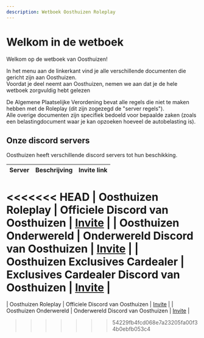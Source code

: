 ```yaml
---
description: Wetboek Oosthuizen Roleplay
---
```


# Welkom in de wetboek

Welkom op de wetboek van Oosthuizen!

In het menu aan de linkerkant vind je alle verschillende documenten die gericht zijn aan Oosthuizen.  
Voordat je deel neemt aan Oosthuizen, nemen we aan dat je de hele wetboek zorgvuldig hebt gelezen

De Algemene Plaatselijke Verordening bevat alle regels die niet te maken hebben met de Roleplay (dit zijn zogezegd de "server regels").  
Alle overige documenten zijn specifiek bedoeld voor bepaalde zaken (zoals een belastingdocument waar je kan opzoeken hoeveel de autobelasting is).

## Onze discord servers

Oosthuizen heeft verschillende discord servers tot hun beschikking.

| Server | Beschrijving | Invite link |
|--|--|:---:|
<<<<<<< HEAD
| Oosthuizen Roleplay | Officiele Discord van Oosthuizen | [Invite](https://discord.gg/oosthuizenroleplay) |
| Oosthuizen Onderwereld | Onderwereld Discord van Oosthuizen | [Invite](https://discord.gg/gxVjFs8Nm7) |
| Oosthuizen  Exclusives Cardealer |  Exclusives Cardealer Discord van Oosthuizen | [Invite](https://discord.gg/bvfT368R) |
=======
| Oosthuizen Roleplay | Officiele Discord van Oosthuizen | [Invite](https://discord.com/invite/oosthuizenroleplay) |
| Oosthuizen Onderwereld | Onderwereld Discord van Oosthuizen | [Invite](https://discord.com/invite/CX2dGEeEKh) |
>>>>>>> 54229fb4fcd068e7a23205fa00f34b0ebfb053c4
